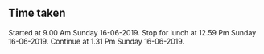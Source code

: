 ## Time taken
Started at 9.00 Am Sunday 16-06-2019.
Stop for lunch at 12.59 Pm Sunday 16-06-2019.
Continue at 1.31 Pm Sunday 16-06-2019.
